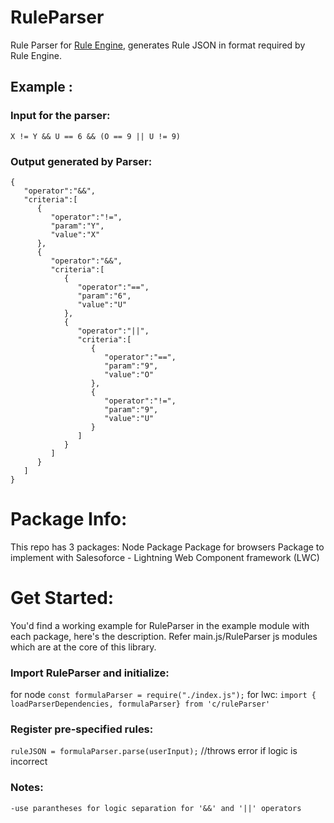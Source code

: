 # RuleParser

Rule Parser for [Rule Engine](https://github.com/prashantk0001/RuleEngine), generates Rule JSON in format required by Rule Engine.

## Example : 

### Input for the parser: 
`X != Y && U == 6 && (O == 9 || U != 9)`

### Output generated by Parser:
```
{
   "operator":"&&",
   "criteria":[
      {
         "operator":"!=",
         "param":"Y",
         "value":"X"
      },
      {
         "operator":"&&",
         "criteria":[
            {
               "operator":"==",
               "param":"6",
               "value":"U"
            },
            {
               "operator":"||",
               "criteria":[
                  {
                     "operator":"==",
                     "param":"9",
                     "value":"O"
                  },
                  {
                     "operator":"!=",
                     "param":"9",
                     "value":"U"
                  }
               ]
            }
         ]
      }
   ]
}
```

# Package Info:

This repo has 3 packages:
Node Package
Package for browsers
Package to implement with Salesoforce - Lightning Web Component framework (LWC)

# Get Started:

You'd find a working example for RuleParser in the example module with each package, here's the description. Refer main.js/RuleParser js modules which are at the core of this library.

### Import RuleParser and initialize:

for node
`const formulaParser = require("./index.js");`
for lwc:
`import { loadParserDependencies, formulaParser} from 'c/ruleParser'`

### Register pre-specified rules:

`ruleJSON = formulaParser.parse(userInput);`   //throws error if logic is incorrect

### Notes:

    -use parantheses for logic separation for '&&' and '||' operators 
    
     
